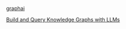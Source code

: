 [graphai](https://qiita.com/matsutakk/items/0e5de27ed3b950357cb4)

[Build and Query Knowledge Graphs with LLMs](https://towardsdatascience.com/build-query-knowledge-graphs-with-llms/)
